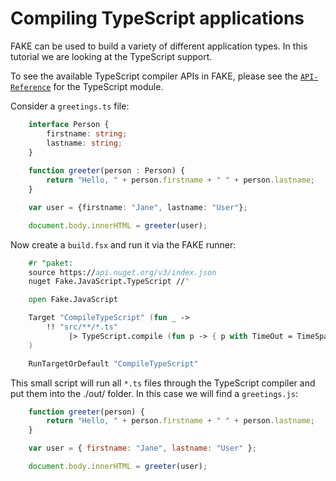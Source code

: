 # Compiling TypeScript applications

FAKE can be used to build a variety of different application types. In this tutorial we are 
looking at the TypeScript support.

To see the available TypeScript compiler APIs in FAKE, please see the [`API-Reference`]({{root}}reference/fake-javascript-typescript.html) 
for the TypeScript module.


Consider a `greetings.ts` file:

```typescript
    interface Person {
        firstname: string;
        lastname: string;
    }
     
    function greeter(person : Person) {
        return "Hello, " + person.firstname + " " + person.lastname;
    }

    var user = {firstname: "Jane", lastname: "User"};

    document.body.innerHTML = greeter(user);
```

Now create a `build.fsx` and run it via the FAKE runner:

```fsharp
	#r "paket:
	source https://api.nuget.org/v3/index.json
	nuget Fake.JavaScript.TypeScript //"

	open Fake.JavaScript

	Target "CompileTypeScript" (fun _ ->
	    !! "src/**/*.ts"
             |> TypeScript.compile (fun p -> { p with TimeOut = TimeSpan.MaxValue })
	)

	RunTargetOrDefault "CompileTypeScript"
```

This small script will run all `*.ts` files through the TypeScript compiler and put them into the ./out/ folder. 
In this case we will find a `greetings.js`:

```javascript
	function greeter(person) {
		return "Hello, " + person.firstname + " " + person.lastname;
	}

	var user = { firstname: "Jane", lastname: "User" };

	document.body.innerHTML = greeter(user);
```
